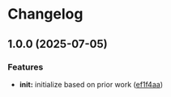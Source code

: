 # Changelog

## 1.0.0 (2025-07-05)


### Features

* **init:** initialize based on prior work ([ef1f4aa](https://github.com/ehmpathy/rhachet-roles-ehmpathy/commit/ef1f4aaa2de4db19d158e057de2c0560c1e1a46f))

